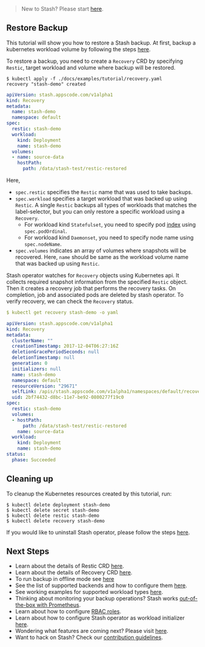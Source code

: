 > New to Stash? Please start [here](/docs/tutorials/README.md).

## Restore Backup
This tutorial will show you how to restore a Stash backup. At first, backup a kubernetes workload volume by following the steps [here](/docs/tutorials/backup.md). 

To restore a backup, you need to create a `Recovery` CRD by specifying `Restic`, target workload and volume where backup will be restored.

```console
$ kubectl apply -f ./docs/examples/tutorial/recovery.yaml 
recovery "stash-demo" created
```

```yaml
apiVersion: stash.appscode.com/v1alpha1
kind: Recovery
metadata:
  name: stash-demo
  namespace: default
spec:
  restic: stash-demo
  workload:
    kind: Deployment
    name: stash-demo
  volumes:
  - name: source-data
    hostPath:
      path: /data/stash-test/restic-restored
```

Here,
 - `spec.restic` specifies the `Restic` name that was used to take backups. 
 - `spec.workload` specifies a target workload that was backed up using `Restic`. A single `Restic` backups all types of workloads that matches the label-selector, but you can only restore a specific workload using a `Recovery`. 
    - For workload kind `Statefulset`, you need to specify pod [index](https://kubernetes.io/docs/tutorials/stateful-application/basic-stateful-set/#pods-in-a-statefulset) using `spec.podOrdinal`. 
    - For workload kind `Daemonset`, you need to specify node name using `spec.nodeName`. 
 - `spec.volumes` indicates an array of volumes where snapshots will be recovered. Here, `name` should be same as the workload volume name that was backed up using `Restic`. 

Stash operator watches for `Recovery` objects using Kubernetes api. It collects required snapshot information from the specified `Restic` object. Then it creates a recovery job that performs the recovery tasks. On completion, job and associated pods are deleted by stash operator. To verify recovery, we can check the `Recovery` status.

```yaml
$ kubectl get recovery stash-demo -o yaml

apiVersion: stash.appscode.com/v1alpha1
kind: Recovery
metadata:
  clusterName: ""
  creationTimestamp: 2017-12-04T06:27:16Z
  deletionGracePeriodSeconds: null
  deletionTimestamp: null
  generation: 0
  initializers: null
  name: stash-demo
  namespace: default
  resourceVersion: "29671"
  selfLink: /apis/stash.appscode.com/v1alpha1/namespaces/default/recoveries/stash-demo
  uid: 2bf74432-d8bc-11e7-be92-0800277f19c0
spec:
  restic: stash-demo
  volumes:
  - hostPath:
      path: /data/stash-test/restic-restored
    name: source-data
  workload:
    kind: Deployment
    name: stash-demo
status:
  phase: Succeeded
```

## Cleaning up

To cleanup the Kubernetes resources created by this tutorial, run:

```console
$ kubectl delete deployment stash-demo
$ kubectl delete secret stash-demo
$ kubectl delete restic stash-demo
$ kubectl delete recovery stash-demo
```

If you would like to uninstall Stash operator, please follow the steps [here](/docs/uninstall.md).

## Next Steps

- Learn about the details of Restic CRD [here](/docs/concept_restic.md).
- Learn about the details of Recovery CRD [here](/docs/concept_recovery.md).
- To run backup in offline mode see [here](/docs/tutorials/offline_backup.md)
- See the list of supported backends and how to configure them [here](/docs/tutorials/backends.md).
- See working examples for supported workload types [here](/docs/tutorials/workloads.md).
- Thinking about monitoring your backup operations? Stash works [out-of-the-box with Prometheus](/docs/tutorials/monitoring.md).
- Learn about how to configure [RBAC roles](/docs/tutorials/rbac.md).
- Learn about how to configure Stash operator as workload initializer [here](/docs/tutorials/initializer.md).
- Wondering what features are coming next? Please visit [here](/ROADMAP.md). 
- Want to hack on Stash? Check our [contribution guidelines](/CONTRIBUTING.md).
